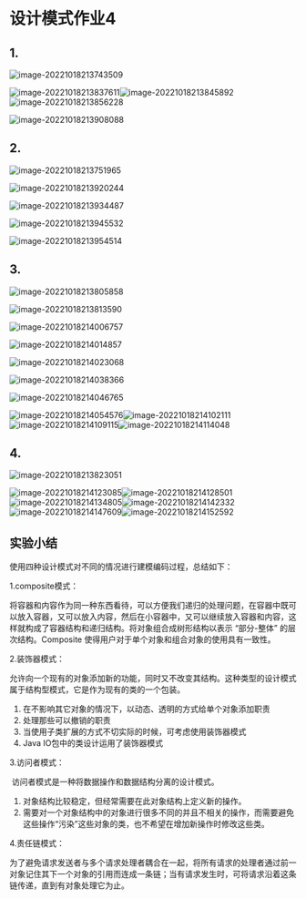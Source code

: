 # 设计模式作业4

## 1.

![image-20221018213743509](C:\Users\admin\AppData\Roaming\Typora\typora-user-images\image-20221018213743509.png)

![image-20221018213837611](C:\Users\admin\AppData\Roaming\Typora\typora-user-images\image-20221018213837611.png)![image-20221018213845892](C:\Users\admin\AppData\Roaming\Typora\typora-user-images\image-20221018213845892.png)![image-20221018213856228](C:\Users\admin\AppData\Roaming\Typora\typora-user-images\image-20221018213856228.png)

![image-20221018213908088](C:\Users\admin\AppData\Roaming\Typora\typora-user-images\image-20221018213908088.png)

## 2.

![image-20221018213751965](C:\Users\admin\AppData\Roaming\Typora\typora-user-images\image-20221018213751965.png)

![image-20221018213920244](C:\Users\admin\AppData\Roaming\Typora\typora-user-images\image-20221018213920244.png)

![image-20221018213934487](C:\Users\admin\AppData\Roaming\Typora\typora-user-images\image-20221018213934487.png)

![image-20221018213945532](C:\Users\admin\AppData\Roaming\Typora\typora-user-images\image-20221018213945532.png)

![image-20221018213954514](C:\Users\admin\AppData\Roaming\Typora\typora-user-images\image-20221018213954514.png)

## 3.

![image-20221018213805858](C:\Users\admin\AppData\Roaming\Typora\typora-user-images\image-20221018213805858.png)

![image-20221018213813590](C:\Users\admin\AppData\Roaming\Typora\typora-user-images\image-20221018213813590.png)

![image-20221018214006757](C:\Users\admin\AppData\Roaming\Typora\typora-user-images\image-20221018214006757.png)

![image-20221018214014857](C:\Users\admin\AppData\Roaming\Typora\typora-user-images\image-20221018214014857.png)

![image-20221018214023068](C:\Users\admin\AppData\Roaming\Typora\typora-user-images\image-20221018214023068.png)

![image-20221018214038366](C:\Users\admin\AppData\Roaming\Typora\typora-user-images\image-20221018214038366.png)

![image-20221018214046765](C:\Users\admin\AppData\Roaming\Typora\typora-user-images\image-20221018214046765.png)

![image-20221018214054576](C:\Users\admin\AppData\Roaming\Typora\typora-user-images\image-20221018214054576.png)![image-20221018214102111](C:\Users\admin\AppData\Roaming\Typora\typora-user-images\image-20221018214102111.png)![image-20221018214109115](C:\Users\admin\AppData\Roaming\Typora\typora-user-images\image-20221018214109115.png)![image-20221018214114048](C:\Users\admin\AppData\Roaming\Typora\typora-user-images\image-20221018214114048.png)

## 4.

![image-20221018213823051](C:\Users\admin\AppData\Roaming\Typora\typora-user-images\image-20221018213823051.png)

![image-20221018214123085](C:\Users\admin\AppData\Roaming\Typora\typora-user-images\image-20221018214123085.png)![image-20221018214128501](C:\Users\admin\AppData\Roaming\Typora\typora-user-images\image-20221018214128501.png)![image-20221018214134805](C:\Users\admin\AppData\Roaming\Typora\typora-user-images\image-20221018214134805.png)![image-20221018214142332](C:\Users\admin\AppData\Roaming\Typora\typora-user-images\image-20221018214142332.png)![image-20221018214147609](C:\Users\admin\AppData\Roaming\Typora\typora-user-images\image-20221018214147609.png)![image-20221018214152592](C:\Users\admin\AppData\Roaming\Typora\typora-user-images\image-20221018214152592.png)

## 实验小结

使用四种设计模式对不同的情况进行建模编码过程，总结如下：

1.composite模式：

​	将容器和内容作为同一种东西看待，可以方便我们递归的处理问题，在容器中既可以放入容器，又可以放入内容，然后在小容器中，又可以继续放入容器和内容，这样就构成了容器结构和递归结构。将对象组合成树形结构以表示 “部分-整体” 的层次结构。Composite 使得用户对于单个对象和组合对象的使用具有一致性。

2.装饰器模式：

​	允许向一个现有的对象添加新的功能，同时又不改变其结构。这种类型的设计模式属于结构型模式，它是作为现有的类的一个包装。

1. 在不影响其它对象的情况下，以动态、透明的方式给单个对象添加职责
2. 处理那些可以撤销的职责
3. 当使用子类扩展的方式不切实际的时候，可考虑使用装饰器模式
4. Java IO包中的类设计运用了装饰器模式

3.访问者模式：

​	访问者模式是一种将数据操作和数据结构分离的设计模式。

1. 对象结构比较稳定，但经常需要在此对象结构上定义新的操作。
2. 需要对一个对象结构中的对象进行很多不同的并且不相关的操作，而需要避免这些操作“污染”这些对象的类，也不希望在增加新操作时修改这些类。

4.责任链模式：

​	为了避免请求发送者与多个请求处理者耦合在一起，将所有请求的处理者通过前一对象记住其下一个对象的引用而连成一条链；当有请求发生时，可将请求沿着这条链传递，直到有对象处理它为止。